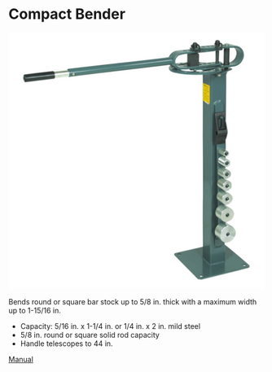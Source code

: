 # Compact Bender

![](../.gitbook/assets/image%20%2817%29.png)

Bends round or square bar stock up to 5/8 in. thick with a maximum width up to 1-15/16 in.

* Capacity: 5/16 in. x 1-1/4 in. or 1/4 in. x 2 in. mild steel
* 5/8 in. round or square solid rod capacity
* Handle telescopes to 44 in.

[Manual](https://drive.google.com/open?id=1X5wdgNt47RzIoGUEzllrHGrx9u6ddlvE)


